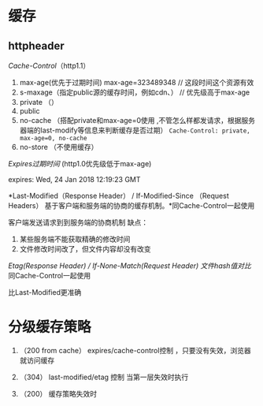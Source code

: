 # 缓存 

## httpheader 

*Cache-Control*（http1.1）

1. max-age(优先于过期时间) max-age=323489348   // 这段时间这个资源有效
2. s-maxage（指定public源的缓存时间，例如cdn、） // 优先级高于max-age
3. private （）
4. public
5. no-cache （搭配private和max-age=0使用 ,不管怎么样都发请求，根据服务器端的last-modify等信息来判断缓存是否过期） ```Cache-Control: private, max-age=0, no-cache```
6. no-store （不使用缓存）

*Expires过期时间* (http1.0优先级低于max-age)

expires: Wed, 24 Jan 2018 12:19:23 GMT   

*Last-Modified（Response Header） / If-Modified-Since （Request Headers） 基于客户端和服务端的协商的缓存机制。*同Cache-Control一起使用

客户端发送请求到到服务端的协商机制
缺点：
1. 某些服务端不能获取精确的修改时间
2. 文件修改时间改了，但文件内容却没有改变

*Etag(Response Header) / If-None-Match(Request Header)  文件hash值对比*同Cache-Control一起使用

比Last-Modified更准确


# 分级缓存策略

1. （200 from cache） expires/cache-control控制 ，只要没有失效，浏览器就访问缓存

2. （304） last-modified/etag 控制 当第一层失效时执行

3. （200） 缓存策略失效时

